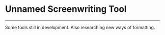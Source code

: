 # Unnamed Screenwriting Tool
----------------
Some tools still in development. Also researching new ways of formatting.